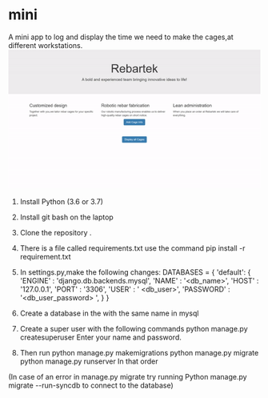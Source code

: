# mini
 A mini app to log and display the time we need to make the cages,at different workstations.
 ![image](https://github.com/jpriyam/mini/blob/master/mini.gif)
 
 
 
1) Install Python (3.6 or 3.7) 
2) Install git bash on the laptop
3) Clone the repository .
4) There is a file called requirements.txt use the command 
pip install -r requirement.txt
5) In settings.py,make the following changes:
DATABASES = {
    'default': {
        'ENGINE' : 'django.db.backends.mysql',
        'NAME' : '<db_name>',
        'HOST' : '127.0.0.1',
        'PORT' : '3306',
        'USER' : ' <db_user>',
        'PASSWORD' : '<db_user_password> ',
    }
}

6) Create a database in the with the same name in mysql
7) Create a super user with the following commands 
python manage.py createsuperuser
Enter your name and password.
8) Then run 
python manage.py makemigrations
python manage.py migrate
python manage.py runserver
In that order 

(In case of an error in manage.py migrate try running 
Python manage.py migrate --run-syncdb to connect to the database)
